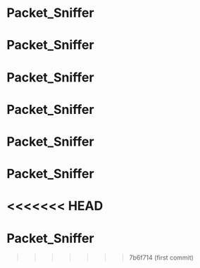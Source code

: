 # Packet_Sniffer
# Packet_Sniffer
# Packet_Sniffer
# Packet_Sniffer
# Packet_Sniffer
# Packet_Sniffer
<<<<<<< HEAD
=======
# Packet_Sniffer
>>>>>>> 7b6f714 (first commit)
